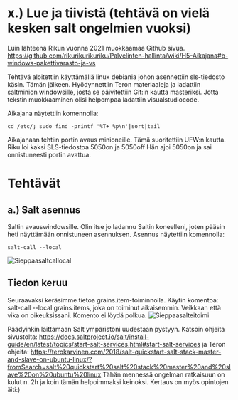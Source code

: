 # x.) Lue ja tiivistä (tehtävä on vielä kesken salt ongelmien vuoksi)
Luin lähteenä Rikun vuonna 2021 muokkaamaa Github sivua.
https://github.com/rikurikurikuriku/Palvelinten-hallinta/wiki/H5-Aikajana#b-windows-pakettivarasto-ja-vs

Tehtävä aloitettiin käyttämällä linux debiania johon asennettiin sls-tiedosto käsin.
Tämän jälkeen. Hyödynnettiin Teron materiaaleja ja ladattiin saltminion windowsille, josta se päivitettiin Git:in kautta masteriksi.
Jotta tekstin muokkaaminen olisi helpompaa ladattiin visualstudiocode.

Aikajana näytettiin komennolla:
```
cd /etc/; sudo find -printf '%T+ %p\n'|sort|tail
```
Aikajanaan tehtiin portin avaus minioneille. Tämä suoritettiin UFW:n kautta.
Riku loi kaksi SLS-tiedostoa 5050on ja 5050off
Hän ajoi 5050on ja sai onnistuneesti portin avattua.

# Tehtävät
## a.) Salt asennus
Saltin avauswindowsille. Olin itse jo ladannu Saltin koneelleni, joten pääsin heti näyttämään onnistuneen asennuksen.
Asennus näytettiin komennolla: 
```
salt-call --local
```
![Sieppaasaltcallocal](https://github.com/MiisaS/Servers_2024/assets/122888617/eaf6a96a-f4ba-48bb-b2f5-ee928f4fb21d)

## Tiedon keruu
Seuraavaksi keräsimme tietoa grains.item-toiminnolla.
Käytin komentoa: salt-call --local grains.items, joka on toiminut aikaisemmin. Veikkaan että vika on oikeuksissani. Komento ei löydä polkua.
![Sieppaasalteitoimi](https://github.com/MiisaS/Servers_2024/assets/122888617/b5358642-4009-4625-9b23-e1f5fc569f47)

Päädyinkin laittamaan Salt ympäristöni uudestaan pystyyn. Katsoin ohjeita sivustolta:
https://docs.saltproject.io/salt/install-guide/en/latest/topics/start-salt-services.html#start-salt-services
ja Teron ohjeita:
https://terokarvinen.com/2018/salt-quickstart-salt-stack-master-and-slave-on-ubuntu-linux/?fromSearch=salt%20quickstart%20salt%20stack%20master%20and%20slave%20on%20ubuntu%20linux
Tähän mennessä ongelman ratkaisuun on kulut n. 2h ja koin tämän helpoimmaksi keinoksi. Kertaus on myös opintojen äiti:)



